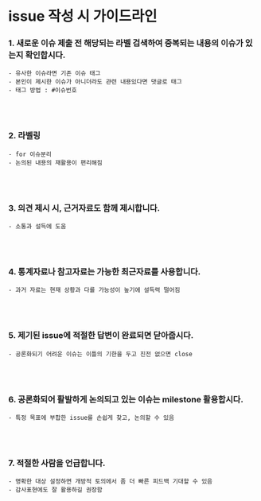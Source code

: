 # issue 작성 시 가이드라인

### 1. 새로운 이슈 제출 전 해당되는 라벨 검색하여 중복되는 내용의 이슈가 있는지 확인합시다.
	- 유사한 이슈라면 기존 이슈 태그
	- 본인이 제시한 이슈가 아니더라도 관련 내용있다면 댓글로 태그
	- 태그 방법 : #이슈번호
<br></br>
### 2. 라벨링
 	- for 이슈분리
 	- 논의된 내용의 재활용이 편리해짐
<br></br>
### 3. 의견 제시 시, 근거자료도 함께 제시합니다.
	- 소통과 설득에 도움
<br></br>
### 4. 통계자료나 참고자료는 가능한 최근자료를 사용합니다.
	- 과거 자료는 현재 상황과 다를 가능성이 높기에 설득력 떨어짐
<br></br>
### 5. 제기된 issue에 적절한 답변이 완료되면 닫아줍시다.
	- 공론화되기 어려운 이슈는 이틀의 기한을 두고 진전 없으면 close
<br></br>
### 6. 공론화되어 활발하게 논의되고 있는 이슈는 milestone 활용합시다.
	- 특정 목표에 부합한 issue를 손쉽게 찾고, 논의할 수 있음
<br></br>
### 7. 적절한 사람을 언급합니다.
	- 명확한 대상 설정하면 개방적 토의에서 좀 더 빠른 피드백 기대할 수 있음
	- 감사표현에도 잘 활용하길 권장함


